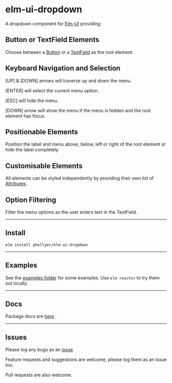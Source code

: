 # elm-ui-dropdown

A dropdown component for
[Elm-UI](https://package.elm-lang.org/packages/mdgriffith/elm-ui/latest/)
providing:

## Button or TextField Elements

Choose between a
[Button](https://package.elm-lang.org/packages/mdgriffith/elm-ui/latest/Element-Input#button)
or a
[TextField](https://package.elm-lang.org/packages/mdgriffith/elm-ui/latest/Element-Input#text)
as the root element.

## Keyboard Navigation and Selection

[UP] & [DOWN] arrows will traverse up and down the menu.

[ENTER] will select the current menu option.

[ESC] will hide the menu.

[DOWN] arrow will show the menu if the menu is hidden and the root element
has focus.

## Positionable Elements

Position the label and menu above, below, left or right of the root element
or hide the label completely.

## Customisable Elements

All elements can be styled independently by providing their own list of
[Attributes](https://package.elm-lang.org/packages/mdgriffith/elm-ui/latest/Element#Attribute)
.

## Option Filtering

Filter the menu options as the user enters text in the TextField.

---

## Install

`elm install phollyer/elm-ui-dropdown`

---

## Examples

See the
[examples folder](https://github.com/phollyer/elm-ui-dropdown/tree/master/examples)
for some examples. Use `elm reactor` to try them out locally.

---

## Docs

Package docs are
[here](https://package.elm-lang.org/packages/phollyer/elm-ui-dropdown/latest/Dropdown)
.

---

## Issues

Please log any bugs as an
[issue](https://github.com/phollyer/elm-ui-dropdown/issues).

Feature requests and suggestions are welcome, please log them as an issue too.

Pull requests are also welcome.
